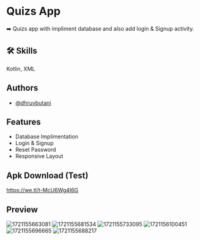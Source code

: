 # Quizs App
➡️ Quizs app with impliment database and also add login & Signup activity.

## 🛠 Skills
Kotlin, XML

## Authors

- [@dhruvbutani](https://www.github.com/dhruvbutani2910)

## Features

- Database Implimentation
- Login & Signup
- Reset Password
- Responsive Layout

## Apk Download (Test)
https://we.tl/t-McU6Wg4I6G


## Preview
![1721155663081](https://github.com/user-attachments/assets/97919287-83aa-4a03-a563-8e5895ff66fe)
![1721155681534](https://github.com/user-attachments/assets/7893eaed-1b6e-4cf0-b54a-8467735786f7)
![1721155733095](https://github.com/user-attachments/assets/2a3f5e7a-3b99-4edd-9d0d-c34a1c8836ff)
![1721156100451](https://github.com/user-attachments/assets/ef271fe7-b947-424b-9e74-3b39f4d46469)
![1721155696665](https://github.com/user-attachments/assets/32a09079-a4fb-4b68-80fb-99166cb5f882)
![1721155688217](https://github.com/user-attachments/assets/b7f18644-ded6-4890-83b7-2340ec4d96b3)









